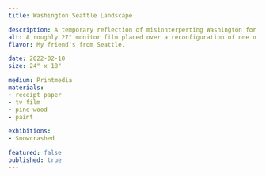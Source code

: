 ```yaml
---
title: Washington Seattle Landscape

description: A temporary reflection of misinnterperting Washington for Seattle.
alt: A roughly 27" monitor film placed over a reconfiguration of one of Joseph Blakes receipt pieces to resemble a mountain.
flavor: My friend's from Seattle.

date: 2022-02-10
size: 24" x 18"

medium: Printmedia
materials:
- receipt paper
- tv film
- pine wood
- paint

exhibitions:
- Snowcrashed

featured: false
published: true
---
```

